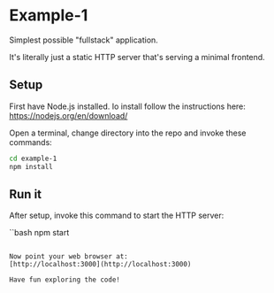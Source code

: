 # Example-1

Simplest possible "fullstack" application.

It's literally just a static HTTP server that's serving a minimal frontend.

## Setup

First have Node.js installed. Io install follow the instructions here:
https://nodejs.org/en/download/

Open a terminal, change directory into the repo and invoke these commands:

```bash
cd example-1
npm install
```

## Run it

After setup, invoke this command to start the HTTP server:

``bash
npm start
```

Now point your web browser at:
[http://localhost:3000](http://localhost:3000)

Have fun exploring the code!
